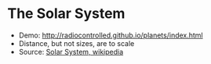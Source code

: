 # The Solar System

* Demo: <a href="http://radiocontrolled.github.io/planets/index.html">http://radiocontrolled.github.io/planets/index.html</a>
* Distance, but not sizes, are to scale
* Source: <a href="http://en.wikipedia.org/wiki/Solar_System">Solar System, wikipedia</a>
